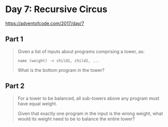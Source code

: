 # Day 7: Recursive Circus

https://adventofcode.com/2017/day/7

## Part 1

> Given a list of inputs about programs comprising a tower, as:
>
>     name (weight) -> child1, child2, ...
>
> What is the bottom program in the tower?

## Part 2

> For a tower to be balanced, all sub-towers above any program must
> have equal weight.
>
> Given that exactly one program in the input is the wrong weight,
> what would its weight need to be to balance the entire tower?
